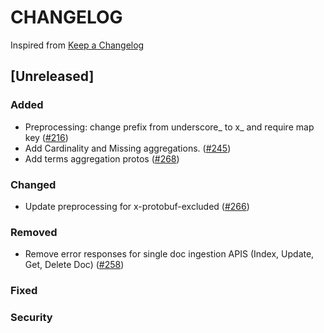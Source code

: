 # CHANGELOG

Inspired from [Keep a Changelog](https://keepachangelog.com/en/1.0.0/)

## [Unreleased]
### Added
- Preprocessing: change prefix from underscore_ to x_ and require map key ([#216](https://github.com/opensearch-project/opensearch-protobufs/pull/216))
- Add Cardinality and Missing aggregations. ([#245](https://github.com/opensearch-project/opensearch-protobufs/pull/245))
- Add terms aggregation protos  ([#268](https://github.com/opensearch-project/opensearch-protobufs/pull/268))

### Changed
- Update preprocessing for x-protobuf-excluded ([#266](https://github.com/opensearch-project/opensearch-protobufs/pull/266))

### Removed
- Remove error responses for single doc ingestion APIS (Index, Update, Get, Delete Doc) ([#258](https://github.com/opensearch-project/opensearch-protobufs/pull/258))

### Fixed

### Security
